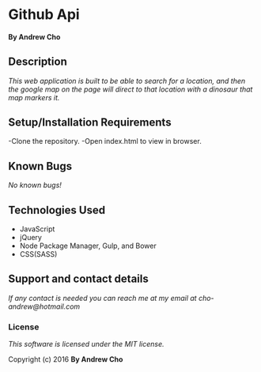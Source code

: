 # Github Api

#### By Andrew Cho

## Description

_This web application is built to be able to search for a location, and then the google map on the page will direct to that location with a dinosaur that map markers it._


## Setup/Installation Requirements
-Clone the repository.
-Open index.html to view in browser.

## Known Bugs
_No known bugs!_

## Technologies Used

- JavaScript
- jQuery
- Node Package Manager, Gulp, and Bower
- CSS(SASS)

## Support and contact details
_If any contact is needed you can reach me at my email at cho-andrew@hotmail.com_

### License

*This software is licensed under the MIT license.*

Copyright (c) 2016 **By Andrew Cho**
